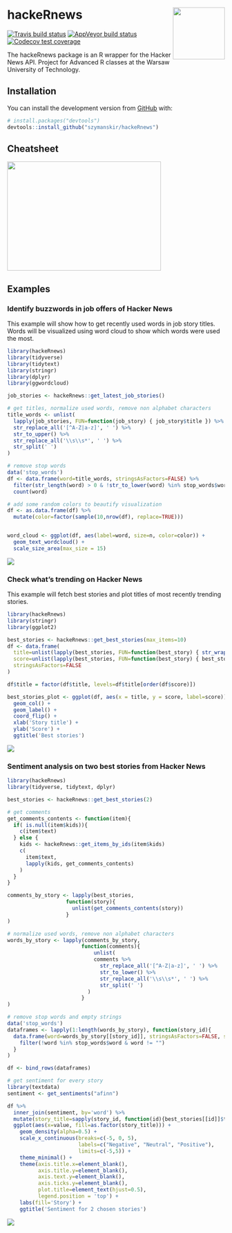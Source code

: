 
<!-- README.md is generated from README.Rmd. Please edit that file -->

# hackeRnews <img src="man/figures/logo.png" align="right" width="120" />

<!-- badges: start -->

[![Travis build
status](https://travis-ci.com/szymanskir/hackeRnews.svg?branch=master)](https://travis-ci.com/szymanskir/hackeRnews)
[![AppVeyor build
status](https://ci.appveyor.com/api/projects/status/github/szymanskir/hackeRnews?branch=master&svg=true)](https://ci.appveyor.com/project/szymanskir/hackeRnews)
[![Codecov test
coverage](https://codecov.io/gh/szymanskir/hackeRnews/branch/master/graph/badge.svg)](https://codecov.io/gh/szymanskir/hackeRnews?branch=master)
<!-- badges: end -->

The hackeRnews package is an R wrapper for the Hacker News API. Project
for Advanced R classes at the Warsaw University of Technology.

## Installation

You can install the development version from
[GitHub](https://github.com/) with:

``` r
# install.packages("devtools")
devtools::install_github("szymanskir/hackeRnews")
```

## Cheatsheet

<a href="https://github.com/szymanskir/hackeRnews/blob/master/cheatsheet/cheatsheet.pdf"><img src="man/figures/cheatsheet.png" width="356" height="252"/></a>

## Examples

### Identify buzzwords in job offers of Hacker News

This example will show how to get recently used words in job story
titles. Words will be visualized using word cloud to show which words
were used the most.

``` r
library(hackeRnews)
library(tidyverse)
library(tidytext)
library(stringr)
library(dplyr)
library(ggwordcloud)

job_stories <- hackeRnews::get_latest_job_stories()

# get titles, normalize used words, remove non alphabet characters
title_words <- unlist(
  lapply(job_stories, FUN=function(job_story) { job_story$title }) %>% 
  str_replace_all('[^A-Z|a-z]', ' ') %>% 
  str_to_upper() %>% 
  str_replace_all('\\s\\s*', ' ') %>% 
  str_split(' ')
)

# remove stop words
data('stop_words')
df <- data.frame(word=title_words, stringsAsFactors=FALSE) %>% 
  filter(str_length(word) > 0 & !str_to_lower(word) %in% stop_words$word) %>% 
  count(word)

# add some random colors to beautify visualization
df <- as.data.frame(df) %>% 
  mutate(color=factor(sample(10,nrow(df), replace=TRUE)))


word_cloud <- ggplot(df, aes(label=word, size=n, color=color)) + 
  geom_text_wordcloud() + 
  scale_size_area(max_size = 15)
```

<img src="man/figures/word_cloud.png"/>

### Check what’s trending on Hacker News

This example will fetch best stories and plot titles of most recently
trending stories.

``` r
library(hackeRnews)
library(stringr)
library(ggplot2)

best_stories <- hackeRnews::get_best_stories(max_items=10)
df <- data.frame(
  title=unlist(lapply(best_stories, FUN=function(best_story) { str_wrap(best_story$title, 42) })),
  score=unlist(lapply(best_stories, FUN=function(best_story) { best_story$score })),
  stringsAsFactors=FALSE
)

df$title = factor(df$title, levels=df$title[order(df$score)])

best_stories_plot <- ggplot(df, aes(x = title, y = score, label=score)) +
  geom_col() +
  geom_label() +
  coord_flip() +
  xlab('Story title') +
  ylab('Score') +
  ggtitle('Best stories')
```

<img src="man/figures/best_stories.png"/>

### Sentiment analysis on two best stories from Hacker News

``` r
library(hackeRnews)
library(tidyverse, tidytext, dplyr)

best_stories <- hackeRnews::get_best_stories(2)

# get comments
get_comments_contents <- function(item){
  if( is.null(item$kids)){
    c(item$text)
  } else {
    kids <- hackeRnews::get_items_by_ids(item$kids)
    c(
      item$text,
      lapply(kids, get_comments_contents)
    )
  }
}

comments_by_story <- lapply(best_stories,
                   function(story){
                     unlist(get_comments_contents(story))
                   }
)

# normalize used words, remove non alphabet characters
words_by_story <- lapply(comments_by_story,
                        function(comments){
                            unlist(
                            comments %>%
                              str_replace_all('[^A-Z|a-z]', ' ') %>%
                              str_to_lower() %>%
                              str_replace_all('\\s\\s*', ' ') %>%
                              str_split(' ')
                          )
                        }
)

# remove stop words and empty strings
data('stop_words')
dataframes <- lapply(1:length(words_by_story), function(story_id){
  data.frame(word=words_by_story[[story_id]], stringsAsFactors=FALSE, story_id=story_id) %>%
    filter(!word %in% stop_words$word & word != "")
  }
)

df <- bind_rows(dataframes)

# get sentiment for every story
library(textdata)
sentiment <- get_sentiments("afinn")

df %>%
  inner_join(sentiment, by='word') %>%
  mutate(story_title=sapply(story_id, function(id){best_stories[[id]]$title}) ) %>% 
  ggplot(aes(x=value, fill=as.factor(story_title))) +
    geom_density(alpha=0.5) +
    scale_x_continuous(breaks=c(-5, 0, 5),
                       labels=c("Negative", "Neutral", "Positive"),
                       limits=c(-5,5)) +
    theme_minimal() +
    theme(axis.title.x=element_blank(),
          axis.title.y=element_blank(),
          axis.text.y=element_blank(),
          axis.ticks.y=element_blank(),
          plot.title=element_text(hjust=0.5),
          legend.position = 'top') +
    labs(fill='Story') +
    ggtitle('Sentiment for 2 chosen stories')
```

<img src="man/figures/sentiment.png"/>
